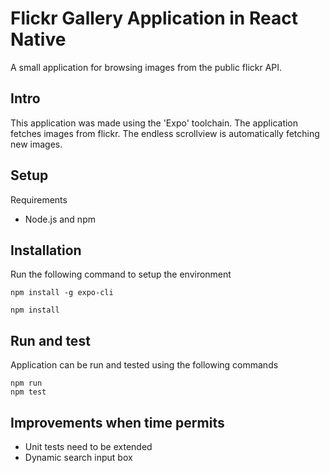 # Flickr Gallery Application in React Native

A small application for browsing images from the public flickr API.

## Intro
This application was made using the 'Expo' toolchain. The application fetches images from flickr. The endless scrollview is automatically fetching new images.

## Setup

Requirements
* Node.js and npm
## Installation

Run the following command to setup the environment
```
npm install -g expo-cli
```

```
npm install
```

## Run and test
Application can be run and tested using the following commands

```
npm run
npm test
```

## Improvements when time permits
* Unit tests need to be extended
* Dynamic search input box